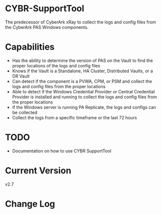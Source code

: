 # CYBR-SupportTool
The predecessor of CyberArk xRay to collect the logs and config files from the CyberArk PAS Windows components.

# Capabilities
- Has the ability to determine the version of PAS on the Vault to find the proper locations of the logs and config files
- Knows if the Vault is a Standalone, HA Cluster, Distributed Vaults, or a DR Vault
- Can detect if the component is a PVWA, CPM, or PSM and collect the logs and config files from the proper locations
- Able to detect if the Windows Credential Provider or Central Credential Provider is installed and running to collect the logs and config files from the proper locations
- If the Windows server is running PA Replicate, the logs and configs can be collected
- Collect the logs from a specific timeframe or the last 72 hours

# TODO
- Documentation on how to use CYBR SupportTool

# Current Version
v2.7

# Change Log
